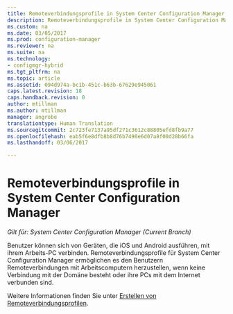 ```yaml
---
title: Remoteverbindungsprofile in System Center Configuration Manager | Microsoft-Dokumentation
description: Remoteverbindungsprofile in System Center Configuration Manager.
ms.custom: na
ms.date: 03/05/2017
ms.prod: configuration-manager
ms.reviewer: na
ms.suite: na
ms.technology:
- configmgr-hybrid
ms.tgt_pltfrm: na
ms.topic: article
ms.assetid: 094d974a-bc1b-451c-b63b-67629e945061
caps.latest.revision: 18
caps.handback.revision: 0
author: mtillman
ms.author: mtillman
manager: angrobe
translationtype: Human Translation
ms.sourcegitcommit: 2c723fe7137a95df271c3612c88805efd8fb9a77
ms.openlocfilehash: eab5f6e8dfb8b8d76b7490e6d07a8f00d20b66fa
ms.lasthandoff: 03/06/2017

---
```

# <a name="remote-connection-profiles-in-system-center-configuration-manager"></a>Remoteverbindungsprofile in System Center Configuration Manager

*Gilt für: System Center Configuration Manager (Current Branch)*

Benutzer können sich von Geräten, die iOS und Android ausführen, mit ihrem Arbeits-PC verbinden. Remoteverbindungsprofile für System Center Configuration Manager ermöglichen es den Benutzern Remoteverbindungen mit Arbeitscomputern herzustellen, wenn keine Verbindung mit der Domäne besteht oder ihre PCs mit dem Internet verbunden sind.

Weitere Informationen finden Sie unter [Erstellen von Remoteverbindungsprofilen](../../compliance/deploy-use/create-remote-connection-profiles.md).

